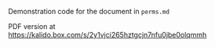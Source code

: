 Demonstration code for the document in `perms.md`

PDF version at https://kalido.box.com/s/2y1vjci265hztgcjn7nfu0jbe0olqmmh
